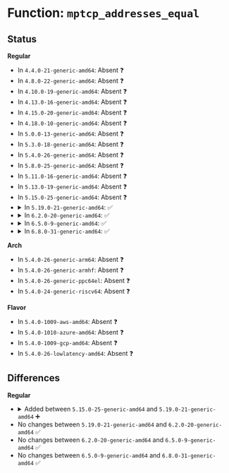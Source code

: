# Function: <code>mptcp_addresses_equal</code>

## Status
<b>Regular</b>
<ul>
<li>
In <code>4.4.0-21-generic-amd64</code>: Absent ❓
</li>
<li>
In <code>4.8.0-22-generic-amd64</code>: Absent ❓
</li>
<li>
In <code>4.10.0-19-generic-amd64</code>: Absent ❓
</li>
<li>
In <code>4.13.0-16-generic-amd64</code>: Absent ❓
</li>
<li>
In <code>4.15.0-20-generic-amd64</code>: Absent ❓
</li>
<li>
In <code>4.18.0-10-generic-amd64</code>: Absent ❓
</li>
<li>
In <code>5.0.0-13-generic-amd64</code>: Absent ❓
</li>
<li>
In <code>5.3.0-18-generic-amd64</code>: Absent ❓
</li>
<li>
In <code>5.4.0-26-generic-amd64</code>: Absent ❓
</li>
<li>
In <code>5.8.0-25-generic-amd64</code>: Absent ❓
</li>
<li>
In <code>5.11.0-16-generic-amd64</code>: Absent ❓
</li>
<li>
In <code>5.13.0-19-generic-amd64</code>: Absent ❓
</li>
<li>
In <code>5.15.0-25-generic-amd64</code>: Absent ❓
</li>
<li>
<details>
<summary>In <code>5.19.0-21-generic-amd64</code>: ✅</summary>

```c
bool mptcp_addresses_equal(const struct mptcp_addr_info * a, const struct mptcp_addr_info * b, bool use_port)
```

```json
{
  "name": "mptcp_addresses_equal",
  "collision_type": "Unique Global",
  "inline_type": "No",
  "funcs": [
    {
      "addr": 18446744071593718528,
      "name": "mptcp_addresses_equal",
      "external": true,
      "loc": "net/mptcp/pm_netlink.c:61",
      "file": "net/mptcp/pm_netlink.c",
      "inline": "seen, unknown",
      "caller_inline": [],
      "caller_func": [
        "net/mptcp/pm_netlink.c:mptcp_nl_cmd_set_flags",
        "net/mptcp/pm_netlink.c:mptcp_pm_remove_addrs_and_subflows",
        "net/mptcp/pm_netlink.c:mptcp_nl_remove_id_zero_address",
        "net/mptcp/pm_netlink.c:mptcp_pm_nl_get_local_id",
        "net/mptcp/pm_netlink.c:mptcp_pm_nl_get_local_id",
        "net/mptcp/pm_netlink.c:mptcp_pm_nl_append_new_local_addr",
        "net/mptcp/pm_netlink.c:mptcp_pm_nl_mp_prio_send_ack",
        "net/mptcp/pm_netlink.c:mptcp_pm_nl_mp_prio_send_ack",
        "net/mptcp/pm_netlink.c:mptcp_pm_nl_add_addr_received",
        "net/mptcp/pm_netlink.c:mptcp_pm_create_subflow_or_signal_addr",
        "net/mptcp/pm_netlink.c:mptcp_pm_create_subflow_or_signal_addr",
        "net/mptcp/pm_netlink.c:mptcp_pm_create_subflow_or_signal_addr",
        "net/mptcp/pm_netlink.c:mptcp_pm_alloc_anno_list",
        "net/mptcp/pm_netlink.c:mptcp_pm_del_add_timer",
        "net/mptcp/pm_netlink.c:mptcp_pm_sport_in_anno_list",
        "net/mptcp/pm_userspace.c:mptcp_userspace_pm_append_new_local_addr"
      ]
    }
  ],
  "symbols": [
    {
      "addr": 18446744071593718528,
      "name": "mptcp_addresses_equal",
      "section": ".text",
      "bind": "STB_GLOBAL",
      "size": 190
    }
  ]
}
```
</details>
</li>
<li>
<details>
<summary>In <code>6.2.0-20-generic-amd64</code>: ✅</summary>

```c
bool mptcp_addresses_equal(const struct mptcp_addr_info * a, const struct mptcp_addr_info * b, bool use_port)
```

```json
{
  "name": "mptcp_addresses_equal",
  "collision_type": "Unique Global",
  "inline_type": "No",
  "funcs": [
    {
      "addr": 18446744071595653632,
      "name": "mptcp_addresses_equal",
      "external": true,
      "loc": "net/mptcp/pm_netlink.c:61",
      "file": "net/mptcp/pm_netlink.c",
      "inline": "seen, unknown",
      "caller_inline": [],
      "caller_func": [
        "net/mptcp/pm_netlink.c:mptcp_nl_cmd_set_flags",
        "net/mptcp/pm_netlink.c:mptcp_pm_remove_addrs_and_subflows",
        "net/mptcp/pm_netlink.c:mptcp_nl_remove_id_zero_address",
        "net/mptcp/pm_netlink.c:mptcp_pm_nl_get_local_id",
        "net/mptcp/pm_netlink.c:mptcp_pm_nl_get_local_id",
        "net/mptcp/pm_netlink.c:mptcp_pm_nl_append_new_local_addr",
        "net/mptcp/pm_netlink.c:mptcp_pm_nl_mp_prio_send_ack",
        "net/mptcp/pm_netlink.c:mptcp_pm_nl_mp_prio_send_ack",
        "net/mptcp/pm_netlink.c:mptcp_pm_nl_add_addr_received",
        "net/mptcp/pm_netlink.c:mptcp_pm_create_subflow_or_signal_addr",
        "net/mptcp/pm_netlink.c:mptcp_pm_alloc_anno_list",
        "net/mptcp/pm_netlink.c:mptcp_pm_del_add_timer",
        "net/mptcp/pm_netlink.c:mptcp_pm_sport_in_anno_list",
        "net/mptcp/pm_userspace.c:mptcp_userspace_pm_append_new_local_addr"
      ]
    }
  ],
  "symbols": [
    {
      "addr": 18446744071595653632,
      "name": "mptcp_addresses_equal",
      "section": ".text",
      "bind": "STB_GLOBAL",
      "size": 190
    }
  ]
}
```
</details>
</li>
<li>
<details>
<summary>In <code>6.5.0-9-generic-amd64</code>: ✅</summary>

```c
bool mptcp_addresses_equal(const struct mptcp_addr_info * a, const struct mptcp_addr_info * b, bool use_port)
```

```json
{
  "name": "mptcp_addresses_equal",
  "collision_type": "Unique Global",
  "inline_type": "No",
  "funcs": [
    {
      "addr": 18446744071596162432,
      "name": "mptcp_addresses_equal",
      "external": true,
      "loc": "net/mptcp/pm_netlink.c:61",
      "file": "net/mptcp/pm_netlink.c",
      "inline": "seen, unknown",
      "caller_inline": [],
      "caller_func": [
        "net/mptcp/pm.c:mptcp_pm_get_local_id",
        "net/mptcp/pm_netlink.c:mptcp_pm_nl_set_flags",
        "net/mptcp/pm_netlink.c:mptcp_pm_remove_addrs_and_subflows",
        "net/mptcp/pm_netlink.c:mptcp_nl_remove_id_zero_address",
        "net/mptcp/pm_netlink.c:mptcp_pm_nl_get_local_id",
        "net/mptcp/pm_netlink.c:mptcp_pm_nl_append_new_local_addr",
        "net/mptcp/pm_netlink.c:mptcp_pm_nl_mp_prio_send_ack",
        "net/mptcp/pm_netlink.c:mptcp_pm_nl_mp_prio_send_ack",
        "net/mptcp/pm_netlink.c:mptcp_pm_nl_add_addr_received",
        "net/mptcp/pm_netlink.c:mptcp_pm_create_subflow_or_signal_addr",
        "net/mptcp/pm_netlink.c:mptcp_pm_alloc_anno_list",
        "net/mptcp/pm_netlink.c:mptcp_pm_del_add_timer",
        "net/mptcp/pm_netlink.c:mptcp_pm_sport_in_anno_list",
        "net/mptcp/pm_userspace.c:mptcp_userspace_pm_append_new_local_addr"
      ]
    }
  ],
  "symbols": [
    {
      "addr": 18446744071596162432,
      "name": "mptcp_addresses_equal",
      "section": ".text",
      "bind": "STB_GLOBAL",
      "size": 190
    }
  ]
}
```
</details>
</li>
<li>
<details>
<summary>In <code>6.8.0-31-generic-amd64</code>: ✅</summary>

```c
bool mptcp_addresses_equal(const struct mptcp_addr_info * a, const struct mptcp_addr_info * b, bool use_port)
```

```json
{
  "name": "mptcp_addresses_equal",
  "collision_type": "Unique Global",
  "inline_type": "No",
  "funcs": [
    {
      "addr": 18446744071597036480,
      "name": "mptcp_addresses_equal",
      "external": true,
      "loc": "net/mptcp/pm_netlink.c:62",
      "file": "net/mptcp/pm_netlink.c",
      "inline": "seen, unknown",
      "caller_inline": [],
      "caller_func": [
        "net/mptcp/pm.c:mptcp_pm_get_local_id",
        "net/mptcp/pm_netlink.c:mptcp_pm_nl_set_flags",
        "net/mptcp/pm_netlink.c:mptcp_pm_remove_addrs_and_subflows",
        "net/mptcp/pm_netlink.c:mptcp_nl_remove_id_zero_address",
        "net/mptcp/pm_netlink.c:mptcp_pm_nl_get_local_id",
        "net/mptcp/pm_netlink.c:mptcp_pm_nl_append_new_local_addr",
        "net/mptcp/pm_netlink.c:mptcp_pm_nl_mp_prio_send_ack",
        "net/mptcp/pm_netlink.c:mptcp_pm_nl_mp_prio_send_ack",
        "net/mptcp/pm_netlink.c:mptcp_pm_nl_add_addr_received",
        "net/mptcp/pm_netlink.c:mptcp_pm_create_subflow_or_signal_addr",
        "net/mptcp/pm_netlink.c:mptcp_pm_alloc_anno_list",
        "net/mptcp/pm_netlink.c:mptcp_pm_del_add_timer",
        "net/mptcp/pm_netlink.c:mptcp_pm_sport_in_anno_list",
        "net/mptcp/pm_userspace.c:mptcp_userspace_pm_get_local_id",
        "net/mptcp/pm_userspace.c:mptcp_userspace_pm_append_new_local_addr"
      ]
    }
  ],
  "symbols": [
    {
      "addr": 18446744071597036480,
      "name": "mptcp_addresses_equal",
      "section": ".text",
      "bind": "STB_GLOBAL",
      "size": 190
    }
  ]
}
```
</details>
</li>
</ul>
<b>Arch</b>
<ul>
<li>
In <code>5.4.0-26-generic-arm64</code>: Absent ❓
</li>
<li>
In <code>5.4.0-26-generic-armhf</code>: Absent ❓
</li>
<li>
In <code>5.4.0-26-generic-ppc64el</code>: Absent ❓
</li>
<li>
In <code>5.4.0-24-generic-riscv64</code>: Absent ❓
</li>
</ul>
<b>Flavor</b>
<ul>
<li>
In <code>5.4.0-1009-aws-amd64</code>: Absent ❓
</li>
<li>
In <code>5.4.0-1010-azure-amd64</code>: Absent ❓
</li>
<li>
In <code>5.4.0-1009-gcp-amd64</code>: Absent ❓
</li>
<li>
In <code>5.4.0-26-lowlatency-amd64</code>: Absent ❓
</li>
</ul>

## Differences
<b>Regular</b>
<ul>
<li>
<details>
<summary>Added between <code>5.15.0-25-generic-amd64</code> and <code>5.19.0-21-generic-amd64</code> ➕</summary>

```c
bool mptcp_addresses_equal(const struct mptcp_addr_info * a, const struct mptcp_addr_info * b, bool use_port)
```
</details>
</li>
<li>
No changes between <code>5.19.0-21-generic-amd64</code> and <code>6.2.0-20-generic-amd64</code> ✅
</li>
<li>
No changes between <code>6.2.0-20-generic-amd64</code> and <code>6.5.0-9-generic-amd64</code> ✅
</li>
<li>
No changes between <code>6.5.0-9-generic-amd64</code> and <code>6.8.0-31-generic-amd64</code> ✅
</li>
</ul>
